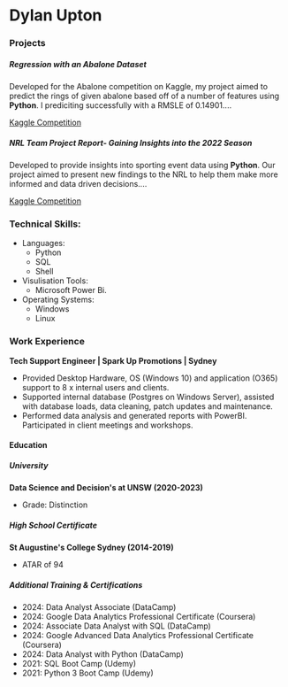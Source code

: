 # Dylan Upton
### Projects

##### Regression with an Abalone Dataset

Developed for the Abalone competition on Kaggle, my project aimed to predict the rings of given abalone based off of a number of features using **Python**. I prediciting successfully with a RMSLE of 0.14901....

[Kaggle Competition](https://www.kaggle.com/competitions/playground-series-s4e4/overview)

##### NRL Team Project Report- Gaining Insights into the 2022 Season

Developed to provide insights into sporting event data using **Python**. Our project aimed to present new findings to the NRL to help them make more informed and data driven decisions....

[Kaggle Competition](https://www.kaggle.com/competitions/playground-series-s4e4/overview)

### Technical Skills: 
- Languages:
  - Python
  - SQL
  - Shell
- Visulisation Tools:
  - Microsoft Power Bi. 
- Operating Systems:
  - Windows
  - Linux 

### Work Experience

**Tech Support Engineer | Spark Up Promotions | Sydney**
- Provided Desktop Hardware, OS (Windows 10) and application (O365) support to 8 x internal users and clients.
- Supported internal database (Postgres on Windows Server), assisted with database loads, data cleaning, patch updates and
maintenance.
- Performed data analysis and generated reports with PowerBI. Participated in client meetings and workshops.

#### Education

##### University
**Data Science and Decision's at UNSW (2020-2023)**
- Grade: Distinction

##### High School Certificate
**St Augustine's College Sydney (2014-2019)**
- ATAR of 94

##### Additional Training & Certifications
- 2024: Data Analyst Associate (DataCamp)
- 2024: Google Data Analytics Professional Certificate (Coursera)
- 2024: Associate Data Analyst with SQL (DataCamp) 
- 2024: Google Advanced Data Analytics Professional Certificate (Coursera)
- 2024: Data Analyst with Python (DataCamp) 
- 2021: SQL Boot Camp (Udemy)
- 2021: Python 3 Boot Camp (Udemy) 
